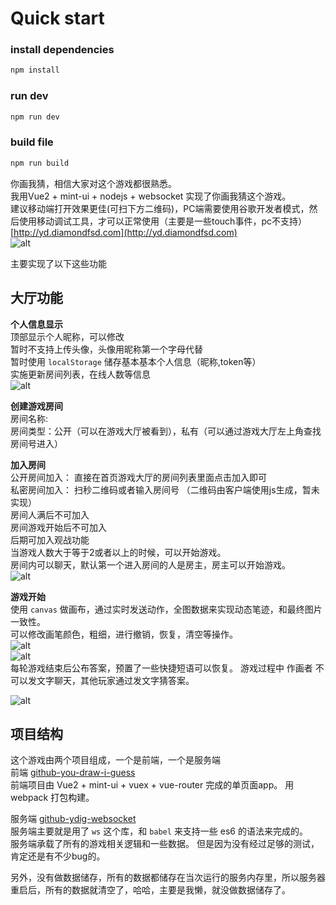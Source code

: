 # Quick start
### install dependencies
```bash
npm install
```

### run dev
```bash
npm run dev
```

### build file
```bash
npm run build
```


你画我猜，相信大家对这个游戏都很熟悉。   
我用Vue2 + mint-ui + nodejs + websocket 实现了你画我猜这个游戏。   
建议移动端打开效果更佳(可扫下方二维码)，PC端需要使用谷歌开发者模式，然后使用移动调试工具，才可以正常使用（主要是一些touch事件，pc不支持）   
[http://yd.diamondfsd.com](http://yd.diamondfsd.com)   
![alt](https://file.diamondfsd.com/img/ddeea735-598e-4e1e-b262-2d133f813303-)   

主要实现了以下这些功能   

## 大厅功能
**个人信息显示**   
顶部显示个人昵称，可以修改   
暂时不支持上传头像，头像用昵称第一个字母代替    
暂时使用 `localStorage` 储存基本基本个人信息（昵称,token等）   
实施更新房间列表，在线人数等信息       
![alt](https://file.diamondfsd.com/img/292c2c29-44b1-45fd-b9dc-7a2f69953c78n)       

**创建游戏房间**         
房间名称:        
房间类型：公开（可以在游戏大厅被看到），私有（可以通过游戏大厅左上角查找房间号进入）   

**加入房间**    
公开房间加入： 直接在首页游戏大厅的房间列表里面点击加入即可      
私密房间加入： 扫秒二维码或者输入房间号 （二维码由客户端使用js生成，暂未实现）      
房间人满后不可加入      
房间游戏开始后不可加入      
后期可加入观战功能      
当游戏人数大于等于2或者以上的时候，可以开始游戏。  
房间内可以聊天，默认第一个进入房间的人是房主，房主可以开始游戏。   
![alt](https://file.diamondfsd.com/img/042c9bd1-1c7b-49c1-8b46-d3e987869d178)   

**游戏开始**   
使用 `canvas` 做画布，通过实时发送动作，全图数据来实现动态笔迹，和最终图片一致性。   
可以修改画笔颜色，粗细，进行撤销，恢复，清空等操作。   
![alt](https://file.diamondfsd.com/img/a425d560-e7de-4c20-ab1c-9e1f9b868690d)   
![alt](https://file.diamondfsd.com/img/5c373f24-32da-4766-b96b-ac0f8a184b37B)   
每轮游戏结束后公布答案，预置了一些快捷短语可以恢复。 游戏过程中 作画者 不可以发文字聊天，其他玩家通过发文字猜答案。   

![alt](https://file.diamondfsd.com/img/39b12c5f-d08a-41f9-a80d-9f32b0b22c6eP)    

## 项目结构   
这个游戏由两个项目组成，一个是前端，一个是服务端        
前端 [github-you-draw-i-guess](https://github.com/k55k32/you-draw-i-guess)     
前端项目由  Vue2 + mint-ui + vuex + vue-router 完成的单页面app。  用 webpack 打包构建。      

服务端 [github-ydig-websocket](https://github.com/k55k32/ydig-websocket)       
服务端主要就是用了 `ws` 这个库，和 `babel` 来支持一些 es6 的语法来完成的。   
服务端承载了所有的游戏相关逻辑和一些数据。 但是因为没有经过足够的测试，肯定还是有不少bug的。   

另外，没有做数据储存，所有的数据都储存在当次运行的服务内存里，所以服务器重启后，所有的数据就清空了，哈哈，主要是我懒，就没做数据储存了。   
